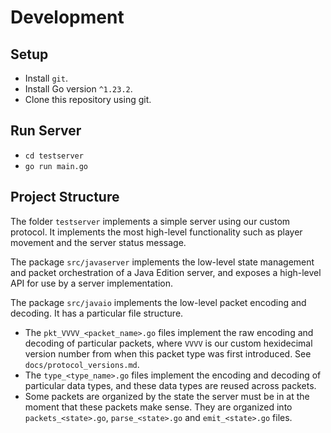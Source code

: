 # Development

## Setup

 - Install `git`.
 - Install Go version `^1.23.2`.
 - Clone this repository using git.

## Run Server

 - `cd testserver`
 - `go run main.go`

## Project Structure

The folder `testserver` implements a simple server using our custom protocol. It implements the most high-level functionality such as player movement and the server status message.

The package `src/javaserver` implements the low-level state management and packet orchestration of a Java Edition server, and exposes a high-level API for use by a server implementation.

The package `src/javaio` implements the low-level packet encoding and decoding. It has a particular file structure.

 - The `pkt_VVVV_<packet_name>.go` files implement the raw encoding and decoding of particular packets, where `VVVV` is our custom hexidecimal version number from when this packet type was first introduced. See `docs/protocol_versions.md`.
 - The `type_<type_name>.go` files implement the encoding and decoding of particular data types, and these data types are reused across packets.
 - Some packets are organized by the state the server must be in at the moment that these packets make sense. They are organized into `packets_<state>.go`, `parse_<state>.go` and `emit_<state>.go` files.